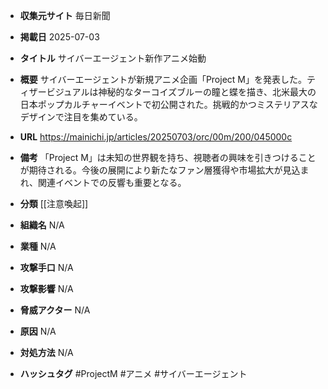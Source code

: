 - **収集元サイト**
毎日新聞

- **掲載日**
2025-07-03

- **タイトル**
サイバーエージェント新作アニメ始動

- **概要**
サイバーエージェントが新規アニメ企画「Project M」を発表した。ティザービジュアルは神秘的なターコイズブルーの瞳と蝶を描き、北米最大の日本ポップカルチャーイベントで初公開された。挑戦的かつミステリアスなデザインで注目を集めている。

- **URL**
https://mainichi.jp/articles/20250703/orc/00m/200/045000c

- **備考**
「Project M」は未知の世界観を持ち、視聴者の興味を引きつけることが期待される。今後の展開により新たなファン層獲得や市場拡大が見込まれ、関連イベントでの反響も重要となる。

- **分類**
[[注意喚起]]

- **組織名**
N/A

- **業種**
N/A

- **攻撃手口**
N/A

- **攻撃影響**
N/A

- **脅威アクター**
N/A

- **原因**
N/A

- **対処方法**
N/A

- **ハッシュタグ**
#ProjectM #アニメ #サイバーエージェント

